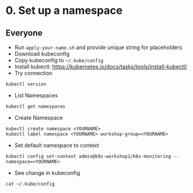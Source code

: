 # 0. Set up a namespace

## Everyone 

* Run `apply-your-name.sh` and provide unique string for placeholders
* Download kubeconfig
* Copy kubeconfig to `~/.kube/config`
* Install kubectl: https://kubernetes.io/docs/tasks/tools/install-kubectl/
* Try connection
```
kubectl version
```
* List Namespaces
```
kubectl get namespaces
```
* Create Namespace
```
kubectl create namespace <YOURNAME>
kubectl label namespace <YOURNAME> workshop-group=<YOURNAME>
```
* Set default namespace to context
```
kubectl config set-context admin@k8s-workshop1/k8s-monitoring --namespace=<YOURNAME>
```
* See change in kubeconfig
```
cat ~/.kube/config
```
